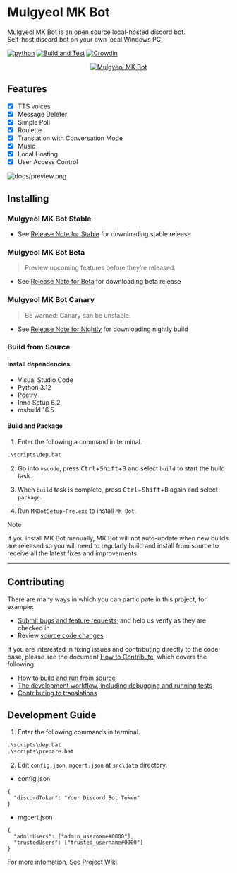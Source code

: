 # Mulgyeol MK Bot

Mulgyeol MK Bot is an open source local-hosted discord bot.  
Self-host discord bot on your own local Windows PC.

[![python](https://img.shields.io/badge/python-3.12-blue)](https://www.python.org/downloads)
[![Build and Test](https://github.com/mgylabs/mkbot/actions/workflows/build.yml/badge.svg)](https://github.com/mgylabs/mkbot/actions/workflows/build.yml)
[![Crowdin](https://badges.crowdin.net/mkbot/localized.svg)](https://crowdin.com/project/mkbot)

<div align="center">
  <a href="https://github.com/mgylabs/mkbot"><img src="https://github.com/mgylabs/mkbot/assets/58393346/bd304b92-0981-4f33-b6a9-78a3d4a4697b" alt="Mulgyeol MK Bot"></a>
</div>

## Features

- [x] TTS voices
- [x] Message Deleter
- [x] Simple Poll
- [x] Roulette
- [x] Translation with Conversation Mode
- [x] Music
- [x] Local Hosting
- [x] User Access Control

![docs/preview.png](https://user-images.githubusercontent.com/58393346/107910752-58c8c280-6f9e-11eb-969f-0b3c96f45221.png)

## Installing

### Mulgyeol MK Bot Stable

- See [Release Note for Stable](https://github.com/mgylabs/mkbot/releases/latest) for downloading stable release

### Mulgyeol MK Bot Beta

> Preview upcoming features before they’re released.

- See [Release Note for Beta](https://github.com/mgylabs/mkbot/releases/tag/beta) for downloading beta release

### Mulgyeol MK Bot Canary

> Be warned: Canary can be unstable.

- See [Release Note for Nightly](https://github.com/mgylabs/mkbot/releases/tag/canary) for downloading nightly build

### Build from Source

#### Install dependencies

- Visual Studio Code
- Python 3.12
- [Poetry](https://python-poetry.org/docs/#installing-with-the-official-installer)
- Inno Setup 6.2
- msbuild 16.5

#### Build and Package

1. Enter the following a command in terminal.

```bat
.\scripts\dep.bat
```

2. Go into `vscode`, press <kbd>Ctrl</kbd>+<kbd>Shift</kbd>+<kbd>B</kbd> and select `build` to start the build task.

3. When `build` task is complete, press <kbd>Ctrl</kbd>+<kbd>Shift</kbd>+<kbd>B</kbd> again and select `package`.

4. Run `MKBotSetup-Pre.exe` to install `MK Bot`.

> [!Note]
> If you install MK Bot manually, MK Bot will not auto-update when new builds are released so you will need to regularly build and install from source to receive all the latest fixes and improvements.

---

## Contributing

There are many ways in which you can participate in this project, for example:

- [Submit bugs and feature requests](https://github.com/mgylabs/mkbot/issues), and help us verify as they are checked in
- Review [source code changes](https://github.com/mgylabs/mkbot/pulls)

If you are interested in fixing issues and contributing directly to the code base,
please see the document [How to Contribute](https://github.com/mgylabs/mkbot/wiki/How-to-Contribute), which covers the following:

- [How to build and run from source](https://github.com/mgylabs/mkbot/wiki/How-to-Contribute)
- [The development workflow, including debugging and running tests](https://github.com/mgylabs/mkbot/wiki/How-to-Contribute#debugging)
- [Contributing to translations](https://crowdin.com/project/mkbot)

## Development Guide

1. Enter the following commands in terminal.

```bat
.\scripts\dep.bat
.\scripts\prepare.bat
```

2. Edit `config.json`, `mgcert.json` at `src\data` directory.

- config.json

```jsonc
{
  "discordToken": "Your Discord Bot Token"
}
```

- mgcert.json

```jsonc
{
  "adminUsers": ["admin_username#0000"],
  "trustedUsers": ["trusted_username#0000"]
}
```

For more infomation, See [Project Wiki](https://github.com/mgylabs/mkbot/wiki/How-to-Contribute).
